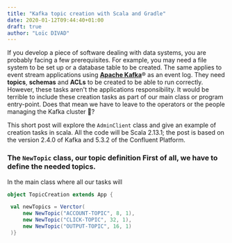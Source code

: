 ```yaml
---  
title: "Kafka topic creation with Scala and Gradle"  
date: 2020-01-12T09:44:40+01:00  
draft: true  
author: "Loïc DIVAD"  
---  
```


If you develop a piece of software dealing with data systems, you are probably facing a few prerequisites. 
For example, you may need a file system to be set up or a database table to be created. 
The same applies to event stream applications using [**Apache Kafka**](http://kafka.apache.org/)® as an event log. 
They need **topics**, **schemas** and **ACLs** to be created to be able to run correctly. 
However, these tasks aren't the applications responsibility. 
It would be terrible to include these creation tasks as part of our main class or program entry-point. 
Does that mean we have to leave to the operators or the people managing the Kafka cluster 🤔?
  
This short post will explore the `AdminClient` class and give an example of creation tasks in scala.
All the code will be Scala 2.13.1; the post is based on the version 2.4.0 of Kafka and 5.3.2 of the Confluent Platform.
  
### The `NewTopic` class, our topic definition First of all, we have to define the needed topics.   
  
In the main class where all our tasks will   
  
```scala  
object TopicCreation extends App {  

 val newTopics = Verctor(
	 new NewTopic("ACCOUNT-TOPIC", 8, 1),    
	 new NewTopic("CLICK-TOPIC", 32, 1),   
	 new NewTopic("OUTPUT-TOPIC", 16, 1)  
 )}  
```